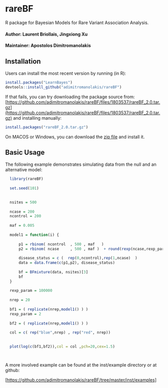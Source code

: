 # rareBF


R package for Bayesian Models for Rare Variant Association Analysis.

#### Author: Laurent Briollais, Jingxiong Xu 
#### Maintainer: Apostolos Dimitromanolakis

## Installation

Users can install the most recent version by running (in R):

```R
install.packages("LearnBayes")
devtools::install_github("adimitromanolakis/rareBF")
```

If that fails, you can try downloading the package source from: [https://github.com/adimitromanolakis/rareBF/files/1803537/rareBF_2.0.tar.gz](https://github.com/adimitromanolakis/rareBF/files/1803537/rareBF_2.0.tar.gz) and installing manually:

```R
install.packages("rareBF_2.0.tar.gz")
```



On MACOS or Windows, you can download the [zip file](https://github.com/adimitromanolakis/rareBF/archive/v2.0.zip) and install it.



## Basic Usage



The following example demonstrates simulating data from the null and an alternative model:


```R
  library(rareBF)
  
  set.seed(101)
  
  
  nsites = 500
  
  ncase = 200
  ncontrol = 200
  
  maf = 0.005
  
  model1 = function(i) {
  
      p1 = rbinom( ncontrol  , 500 , maf   )
      p2 = rbinom( ncase     , 500 , maf )  + round(rexp(ncase,rexp_param))
      
      disease_status = c (  rep(0,ncontrol),rep(1,ncase)  )
      data = data.frame(c(p1,p2), disease_status)
      
      bf = BFmixture(data, nsites)[3]
      bf
  }
  
  rexp_param = 100000
  
  nrep = 20
  
  bf1 = ( replicate(nrep,model1() ) )
  rexp_param = 2
  
  bf2 = ( replicate(nrep,model1() ) )
  
  col = c( rep("blue",nrep) , rep("red", nrep))
  
  
  plot(log(c(bf1,bf2)),col = col ,pch=20,cex=1.5)




```


A more involved example can be found at the inst/example directory or at github:

[https://github.com/adimitromanolakis/rareBF/tree/master/inst/examples]

